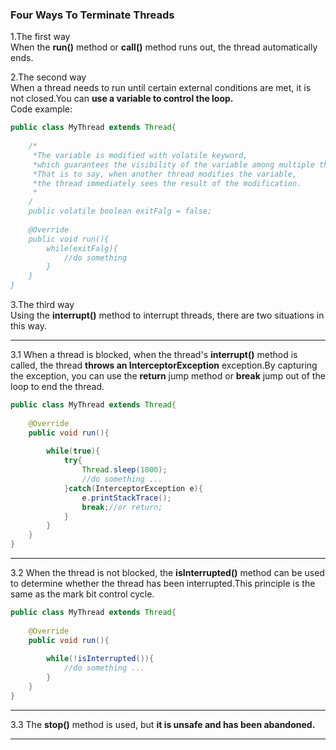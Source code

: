 ### Four Ways To Terminate Threads 

1.The first way</br>
When the **run()** method or **call()** method runs out, the thread automatically ends.</br>

2.The second way</br>
When a thread needs to run until certain external conditions are met, it is not closed.You can **use a variable to control the loop.** </br>
Code example:
```java
public class MyThread extends Thread{
	
	/*
	 *The variable is modified with volatile keyword, 
	 *which guarantees the visibility of the variable among multiple threads. 
	 *That is to say, when another thread modifies the variable, 
	 *the thread immediately sees the result of the modification.
	 *
	/
	public volatile boolean exitFalg = false;
	
	@Override 
	public void run(){
		while(exitFalg){
			//do something
		}
	}
}
```

3.The third way</br>
Using the **interrupt()** method to interrupt threads, there are two situations in this way.</br>
*******
3.1
When a thread is blocked, when the thread's **interrupt()** method is called, the thread **throws an InterceptorException** exception.By capturing the exception, you can use the **return** jump method or **break** jump out of the loop to end the thread.</br>
```java
public class MyThread extends Thread{
	
	@Override
	public void run(){
		
		while(true){
			try{
				Thread.sleep(1000);
				//do something ...
			}catch(InterceptorException e){
				e.printStackTrace();
				break;//or return;
			}
		}
	}
}
```
*******
3.2
When the thread is not blocked, the **isInterrupted()** method can be used to determine whether the thread has been interrupted.This principle is the same as the mark bit control cycle.</br>
```java
public class MyThread extends Thread{
	
	@Override
	public void run(){
		
		while(!isInterrupted()){
			//do something ...
		}
	}
}
```
*******
3.3
The **stop()** method is used, but **it is unsafe and has been abandoned.** </br>
*******